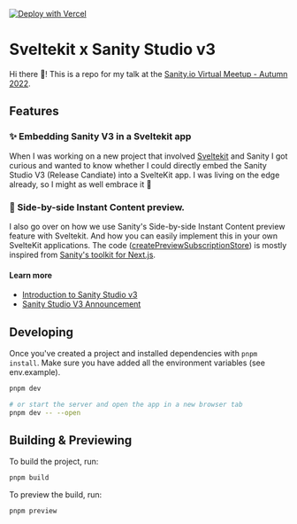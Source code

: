 [![Deploy with Vercel](https://vercel.com/button)](https://vercel.com/new/clone?repository-url=https%3A%2F%2Fgithub.com%2Fmultiplehats%2Fsveltekit-sanity-v3&env=VITE_SANITY_PROJECT_ID,VITE_SANITY_DATASET,VITE_SANITY_PREVIEW_SECRET,SANITY_API_READ_TOKEN,SANITY_API_WRITE_TOKEN&envDescription=These%20API%20keys%20are%20needed%20from%20Sanity%20to%20run%20this%20app.&project-name=my-sveltekit-sanity-v3&repo-name=my-svelte-sanity-v3)

# Sveltekit x Sanity Studio v3

Hi there 👋! This is a repo for my talk at the [Sanity.io Virtual Meetup - Autumn 2022](https://www.meetup.com/meetup-group-dvjyrjdv/events/289456759/).

## Features

### ✨ Embedding Sanity V3 in a Sveltekit app

When I was working on a new project that involved [Sveltekit](https://kit.svelte.dev/) and Sanity I got curious and wanted to know whether I could directly embed the Sanity Studio V3 (Release Candiate) into a SvelteKit app. I was living on the edge already, so I might as well embrace it 🌈

### 👀 Side-by-side Instant Content preview.

I also go over on how we use Sanity's Side-by-side Instant Content preview feature with Sveltekit. And how you can easily implement this in your own SvelteKit applications. The code ([createPreviewSubscriptionStore](https://github.com/multiplehats/sveltekit-sanityv3/blob/main/src/lib/config/sanity/sveltekit/previewSubscriptionStore.ts#L10)) is mostly inspired from [Sanity's toolkit for Next.js](https://github.com/sanity-io/next-sanity).

#### Learn more
- [Introduction to Sanity Studio v3](https://beta.sanity.io/docs/platform/studio/v2-to-v3)
- [Sanity Studio V3 Announcement](https://www.sanity.io/blog/sanity-studio-v3-developer-preview)

## Developing

Once you've created a project and installed dependencies with `pnpm install`. Make sure you have added all the environment variables (see env.example).

```bash
pnpm dev

# or start the server and open the app in a new browser tab
pnpm dev -- --open
```

## Building & Previewing

To build the project, run:

```bash
pnpm build
```

To preview the build, run:
```bash
pnpm preview
```